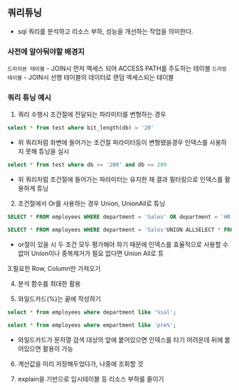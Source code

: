 ## 쿼리튜닝
- sql 쿼리를 분석하고 리소스 부하, 성능을 개선하는 작업을 의미한다.

### 사전에 알아둬야할 배경지 
`드라이븐 테이블`
    - JOIN시 먼저 엑세스 되어 ACCESS PATH를 주도하는 테이블
`드리빙 테이블`
    - JOIN시 선행 테이블의 데이터로 랜덤 엑세스되는 테이블



### 쿼리 튜닝 예시
1. 쿼리 수행시 조건절에 전달되는 파라미터를 변형하는 경우

```sql
select * from test where bit_length(db) = '20'
```

- 위 쿼리처럼 좌변에 들어가는 조건절 파라미터등이 변형됐을경우 인덱스를 사용하지 못해 튜닝을 실시

```sql
select * from test where db >= '200' and db <= 209
```
- 위 쿼리처럼 조건절에 들어가는 파라미터는 유지한 채 결과 필터링으로 인덱스를 활용하게 튜닝

2. 조건절에서 Or를 사용하는 경우 Union, UnionAll로 튜닝
```sql
SELECT * FROM employees WHERE department = 'Sales' OR department = 'HR';

SELECT * FROM employees WHERE department = 'Sales'UNION ALLSELECT * FROM employees WHERE department = 'HR';
```

- or절이 있을 시 두 조건 모두 평가해야 하기 때문에 인덱스를 효율적으로 사용할 수 없어 Union이나 중복제거가 필요 없다면 Union All로 튜 

3.필요한 Row, Column만 가져오기

4. 분석 함수를 최대한 활용

5. 와일드카드(%)는 끝에 작성하기

```sql
select * from employees where department like '%sal';

select * from employees where empartment like 'pre%';
```

- 와일드카드가 문자열 검색 대상의 앞에 붙어있으면 인덱스를 타기 어려운데 뒤에 붙어있으면 활용이 가능

6. 계산값을 미리 저장해두었다가, 나중에 조회할 것

7. explain을 기반으로 임시테이블 등 리소스 부하를 줄이기